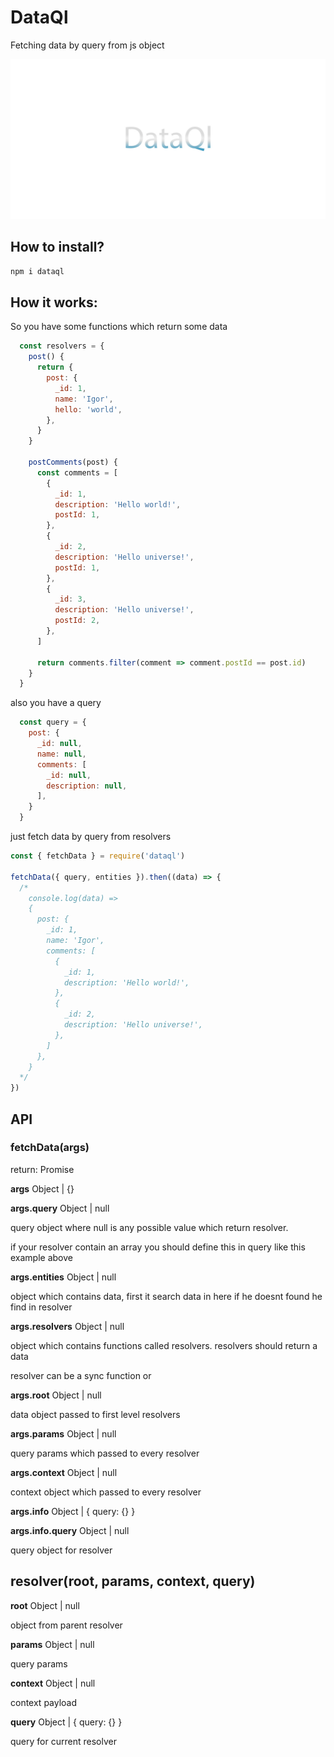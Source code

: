 # DataQl

Fetching data by query from js object

![dataql](https://raw.githubusercontent.com/sterzhakov/dataql/master/logo.jpg?v=1)

## How to install?
```bash
npm i dataql
```

## How it works:

So you have some functions which return some data

```javascript
  const resolvers = {
    post() {
      return {
        post: {
          _id: 1,
          name: 'Igor',
          hello: 'world',
        },
      }
    }

    postComments(post) {
      const comments = [
        {
          _id: 1,
          description: 'Hello world!',
          postId: 1,
        },
        {
          _id: 2,
          description: 'Hello universe!',
          postId: 1,
        },
        {
          _id: 3,
          description: 'Hello universe!',
          postId: 2,
        },
      ]

      return comments.filter(comment => comment.postId == post.id)
    }
  }
```
 also you have a query

```javascript
  const query = {
    post: {
      _id: null,
      name: null,
      comments: [
        _id: null,
        description: null,
      ],      
    }
  }
```

just fetch data by query from resolvers

```javascript
const { fetchData } = require('dataql')

fetchData({ query, entities }).then((data) => {
  /*
    console.log(data) =>
    {
      post: {
        _id: 1,
        name: 'Igor',
        comments: [
          {
            _id: 1,
            description: 'Hello world!',
          },
          {
            _id: 2,
            description: 'Hello universe!',
          },        
        ]
      },
    }
  */
})
```

## API

### fetchData(args)

return: Promise

**args** Object | {}

**args.query** Object | null

query object where null is any possible value which return resolver.

if your resolver contain an array you should define this in query like this example above

**args.entities** Object | null

object which contains data, first it search data in here if he doesnt found he find in resolver

**args.resolvers** Object | null

object which contains functions called resolvers.
resolvers should return a data

resolver can be a sync function or

**args.root** Object | null

data object passed to first level resolvers

**args.params** Object | null

query params which passed to every resolver

**args.context** Object | null

context object which passed to every resolver

**args.info** Object | { query: {} }

**args.info.query** Object | null

query object for resolver

## resolver(root, params, context, query)

**root** Object | null

object from parent resolver

**params** Object | null

query params

**context** Object | null

context payload

**query** Object | { query: {} }

query for current resolver
